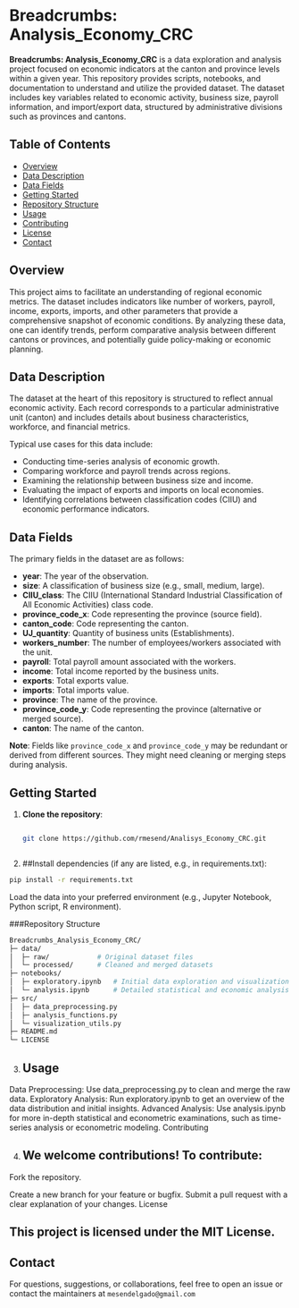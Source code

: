 # Breadcrumbs: Analysis_Economy_CRC

**Breadcrumbs: Analysis_Economy_CRC** is a data exploration and analysis project focused on economic indicators at the canton and province levels within a given year. This repository provides scripts, notebooks, and documentation to understand and utilize the provided dataset. The dataset includes key variables related to economic activity, business size, payroll information, and import/export data, structured by administrative divisions such as provinces and cantons.

## Table of Contents
- [Overview](#overview)
- [Data Description](#data-description)
- [Data Fields](#data-fields)
- [Getting Started](#getting-started)
- [Repository Structure](#repository-structure)
- [Usage](#usage)
- [Contributing](#contributing)
- [License](#license)
- [Contact](#contact)

## Overview
This project aims to facilitate an understanding of regional economic metrics. The dataset includes indicators like number of workers, payroll, income, exports, imports, and other parameters that provide a comprehensive snapshot of economic conditions. By analyzing these data, one can identify trends, perform comparative analysis between different cantons or provinces, and potentially guide policy-making or economic planning.

## Data Description
The dataset at the heart of this repository is structured to reflect annual economic activity. Each record corresponds to a particular administrative unit (canton) and includes details about business characteristics, workforce, and financial metrics.

Typical use cases for this data include:
- Conducting time-series analysis of economic growth.
- Comparing workforce and payroll trends across regions.
- Examining the relationship between business size and income.
- Evaluating the impact of exports and imports on local economies.
- Identifying correlations between classification codes (CIIU) and economic performance indicators.

## Data Fields
The primary fields in the dataset are as follows:

- **year**: The year of the observation.
- **size**: A classification of business size (e.g., small, medium, large).
- **CIIU_class**: The CIIU (International Standard Industrial Classification of All Economic Activities) class code.
- **province_code_x**: Code representing the province (source field).
- **canton_code**: Code representing the canton.
- **UJ_quantity**: Quantity of business units (Establishments).
- **workers_number**: The number of employees/workers associated with the unit.
- **payroll**: Total payroll amount associated with the workers.
- **income**: Total income reported by the business units.
- **exports**: Total exports value.
- **imports**: Total imports value.
- **province**: The name of the province.
- **province_code_y**: Code representing the province (alternative or merged source).
- **canton**: The name of the canton.

**Note**: Fields like `province_code_x` and `province_code_y` may be redundant or derived from different sources. They might need cleaning or merging steps during analysis.

## Getting Started
1. **Clone the repository**:
   ```bash
   
   git clone https://github.com/rmesend/Analisys_Economy_CRC.git



2. ##Install dependencies (if any are listed, e.g., in requirements.txt):

```bash
pip install -r requirements.txt
```

Load the data into your preferred environment (e.g., Jupyter Notebook, Python script, R environment).

###Repository Structure
```bash
Breadcrumbs_Analysis_Economy_CRC/
├─ data/
│  ├─ raw/            # Original dataset files
│  └─ processed/      # Cleaned and merged datasets
├─ notebooks/
│  ├─ exploratory.ipynb   # Initial data exploration and visualization
│  └─ analysis.ipynb      # Detailed statistical and economic analysis
├─ src/
│  ├─ data_preprocessing.py
│  ├─ analysis_functions.py
│  └─ visualization_utils.py
├─ README.md
└─ LICENSE
```

3. ## Usage 

Data Preprocessing: Use data_preprocessing.py to clean and merge the raw data.
Exploratory Analysis: Run exploratory.ipynb to get an overview of the data distribution and initial insights.
Advanced Analysis: Use analysis.ipynb for more in-depth statistical and econometric examinations, such as time-series analysis or econometric modeling.
Contributing

4. ## We welcome contributions! To contribute:

Fork the repository.

Create a new branch for your feature or bugfix.
Submit a pull request with a clear explanation of your changes.
License

## This project is licensed under the MIT License.

## Contact

For questions, suggestions, or collaborations, feel free to open an issue or contact the maintainers at `mesendelgado@gmail.com`
